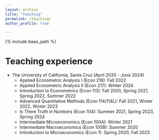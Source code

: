 ```yaml
---
layout: archive
title: "Teaching"
permalink: /teaching/
author_profile: true

---
```


{% include base_path %}

Teaching experience
======
* The University of California, Santa Cruz (April 2020 - June 2024) 
  * Applied Econometric Analysis I (Econ 216): Fall 2022
  * Applied Econometric Analysis II (Econ 217): Winter 2024
  * Introduction to Econometrics (Econ 113): Fall 2020, Spring 2021, Spring 2022, Summer 2022
  * Advanced Quantitative Methods (Econ 114/114L): Fall 2021, Winter 2022, Winter 2023
  * Is There Truth in Numbers (Econ 104): Summer 2021, Spring 2023, Spring 2024
  * Intermediate Microeconomics (Econ 100A): Winter 2021
  * Intermediate Macroeconomics (Econ 100B): Summer 2020
  * Introduction to Microeconomics (Econ 1): Spring 2020, Fall 2023
